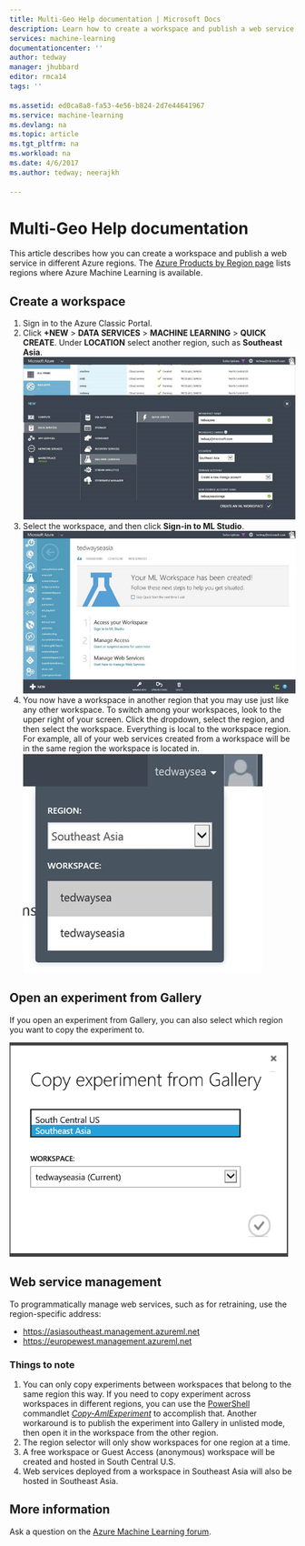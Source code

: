 ```yaml
---
title: Multi-Geo Help documentation | Microsoft Docs
description: Learn how to create a workspace and publish a web service in an Azure region different from the South Central United States (SCUS) Azure region.
services: machine-learning
documentationcenter: ''
author: tedway
manager: jhubbard
editor: rmca14
tags: ''

ms.assetid: ed0ca8a8-fa53-4e56-b824-2d7e44641967
ms.service: machine-learning
ms.devlang: na
ms.topic: article
ms.tgt_pltfrm: na
ms.workload: na
ms.date: 4/6/2017
ms.author: tedway; neerajkh

---
```

# Multi-Geo Help documentation
This article describes how you can create a workspace and publish a web service in different Azure regions.  The [Azure Products by Region page](https://azure.microsoft.com/en-us/regions/services/) lists regions where Azure Machine Learning is available.

## Create a workspace
1. Sign in to the Azure Classic Portal.
2. Click **+NEW** > **DATA SERVICES** > **MACHINE LEARNING** > **QUICK CREATE**.  Under **LOCATION** select another region, such as **Southeast Asia**.
   ![Multi-Geo Help image 1][1]
3. Select the workspace, and then click **Sign-in to ML Studio**.
   ![Multi-Geo Help image 2][2]
4. You now have a workspace in another region that you may use just like any other workspace. To switch among your workspaces, look to the upper right of your screen. Click the dropdown, select the region, and then select the workspace. Everything is local to the workspace region.  For example, all of your web services created from a workspace will be in the same region the workspace is located in.
   ![Multi-Geo Help image 3][3]

## Open an experiment from Gallery
If you open an experiment from Gallery, you can also select which region you want to copy the experiment to.

![Multi-Geo Help image 4][4a]

## Web service management
To programmatically manage web services, such as for retraining, use the region-specific address:

* https://asiasoutheast.management.azureml.net
* https://europewest.management.azureml.net

### Things to note
1. You can only copy experiments between workspaces that belong to the same region this way. If you need to copy experiment across workspaces in different regions, you can use the [PowerShell](http://aka.ms/amlps) commandlet [*Copy-AmlExperiment*](https://github.com/hning86/azuremlps/blob/master/README.md#copy-amlexperiment) to accomplish that. Another workaround is to publish the experiment into Gallery in unlisted mode, then open it in the workspace from the other region.
2. The region selector will only show workspaces for one region at a time.  
3. A free workspace or Guest Access (anonymous) workspace will be created and hosted in South Central U.S.  
4. Web services deployed from a workspace in Southeast Asia will also be hosted in Southeast Asia.  

## More information
Ask a question on the [Azure Machine Learning forum](https://social.msdn.microsoft.com/Forums/azure/home?forum=MachineLearning).

<!--Image references-->
[1]: ./media/multi-geo/multi-geo_1.png
[2]: ./media/multi-geo/multi-geo_2.png
[3]: ./media/multi-geo/multi-geo_3.png
[4a]: ./media/multi-geo/multi-geo_4a.png

